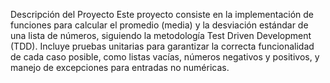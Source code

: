 Descripción del Proyecto
Este proyecto consiste en la implementación de funciones para calcular el promedio (media) y la desviación estándar de una lista de números, siguiendo la metodología Test Driven Development (TDD). 
Incluye pruebas unitarias para garantizar la correcta funcionalidad de cada caso posible, como listas vacías, números negativos y positivos, y manejo de excepciones para entradas no numéricas.

